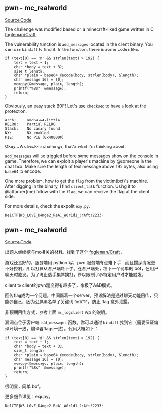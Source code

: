 ## pwn - mc_realworld

[Source Code](https://github.com/impakho/de1ctf-mc_challs)

The challenge was modified based on a minecraft-liked game written in C [fogleman/Craft](https://github.com/fogleman/Craft).

The vulnerability function is `add_messages` located in the client binary. You can use `bindiff` to find it. In the function, there is some codes like:

```
if (text[0] == '@' && strlen(text) > 192) {
    text = text + 1;
    char *body = text + 32;
    size_t length;
    char *plain = base64_decode(body, strlen(body), &length);
    char message[16] = {0};
    memcpy(&message, plain, length);
    printf("%8s", &message);
    return;
}
```

Obviously, an easy stack BOF! Let's use `checksec` to have a look at the protection.

```
Arch:     amd64-64-little
RELRO:    Partial RELRO
Stack:    No canary found
NX:       NX enabled
PIE:      No PIE (0x400000)
```

Okay... A check-in challenge, that's what I'm thinking about.

`add_messages` will be triggled before some messages show on the console in game. Therefore, we can exploit a player's machine by @someone in the chat box. Make sure the length of text message above 192 bytes, also using `base64` to encode.

One more problem, how to get the `flag` from the victim(bot)'s machine. After digging in the binary, I find `client_talk` function. Using it to @attacker(me) follow with the `flag`, we can receive the flag at the client side.

For more details, check the expolit `exp.py`.

`De1CTF{W3_L0vE_D4nge2_ReA1_W0r1d1_CrAft!2233}`

## pwn - mc_realworld

[Source Code](https://github.com/impakho/de1ctf-mc_challs)

出题人继续挖与mc相关的材料。找到了这个 [fogleman/Craft](https://github.com/fogleman/Craft) 。

游戏还蛮好的，服务端用 python 写，pwn 服务端有点难下手，而且搅屎情况更不好控制，所以打算从客户端处下手。在客户端处，埋下一个简单的 bof，在用户聊天时触发。为了防止选手集体挨打，所以限制了@特定用户时才能触发。

client to client的pwn题变得有趣多了，像极了A&D模式。

回传flag成为一个问题，中间隔着一个server。预设解法是通过聊天功能回传，只能@自己，因为公屏黑名单了关键词 `De1CTF`，防止 flag 意外泄露。

非预期回传方式，参考上面 `mc_logclient` wp 的说明。

漏洞点位于客户端 `add_messages` 函数。你可以通过 `bindiff` 找到它（需要保证编译环境一致，编译器flags一致）。代码大概如下：

```
if (text[0] == '@' && strlen(text) > 192) {
    text = text + 1;
    char *body = text + 32;
    size_t length;
    char *plain = base64_decode(body, strlen(body), &length);
    char message[16] = {0};
    memcpy(&message, plain, length);
    printf("%8s", &message);
    return;
}
```

很明显，简单 bof。

更多细节详见：exp.py。

`De1CTF{W3_L0vE_D4nge2_ReA1_W0r1d1_CrAft!2233}`